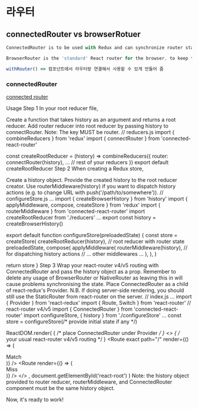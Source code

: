 # 라우터

## connectedRouter vs browserRotuer
```js
ConnectedRouter is to be used with Redux and can synchronize router state with a Redux store.

BrowserRouter is the 'standard' React router for the browser, to keep the UI in sync with the current URL.
```

```js
withRouter() => 컴포넌트에서 라우터랑 연결해서 사용할 수 있게 만들어 줌
```


### connectedRouter
[connected router](https://github.com/supasate/connected-react-router/blob/master/FAQ.md#how-to-navigate-with-redux-action)

Usage
Step 1
In your root reducer file,

Create a function that takes history as an argument and returns a root reducer.
Add router reducer into root reducer by passing history to connectRouter.
Note: The key MUST be router.
// reducers.js
import { combineReducers } from 'redux'
import { connectRouter } from 'connected-react-router'
 
const createRootReducer = (history) => combineReducers({
  router: connectRouter(history),
  ... // rest of your reducers
})
export default createRootReducer
Step 2
When creating a Redux store,

Create a history object.
Provide the created history to the root reducer creator.
Use routerMiddleware(history) if you want to dispatch history actions (e.g. to change URL with push('/path/to/somewhere')).
// configureStore.js
...
import { createBrowserHistory } from 'history'
import { applyMiddleware, compose, createStore } from 'redux'
import { routerMiddleware } from 'connected-react-router'
import createRootReducer from './reducers'
...
export const history = createBrowserHistory()
 
export default function configureStore(preloadedState) {
  const store = createStore(
    createRootReducer(history), // root reducer with router state
    preloadedState,
    compose(
      applyMiddleware(
        routerMiddleware(history), // for dispatching history actions
        // ... other middlewares ...
      ),
    ),
  )
 
  return store
}
Step 3
Wrap your react-router v4/v5 routing with ConnectedRouter and pass the history object as a prop. Remember to delete any usage of BrowserRouter or NativeRouter as leaving this in will cause problems synchronising the state.
Place ConnectedRouter as a child of react-redux's Provider.
N.B. If doing server-side rendering, you should still use the StaticRouter from react-router on the server.
// index.js
...
import { Provider } from 'react-redux'
import { Route, Switch } from 'react-router' // react-router v4/v5
import { ConnectedRouter } from 'connected-react-router'
import configureStore, { history } from './configureStore'
...
const store = configureStore(/* provide initial state if any */)
 
ReactDOM.render(
  <Provider store={store}>
    <ConnectedRouter history={history}> { /* place ConnectedRouter under Provider */ }
      <> { /* your usual react-router v4/v5 routing */ }
        <Switch>
          <Route exact path="/" render={() => (<div>Match</div>)} />
          <Route render={() => (<div>Miss</div>)} />
        </Switch>
      </>
    </ConnectedRouter>
  </Provider>,
  document.getElementById('react-root')
)
Note: the history object provided to router reducer, routerMiddleware, and ConnectedRouter component must be the same history object.

Now, it's ready to work!